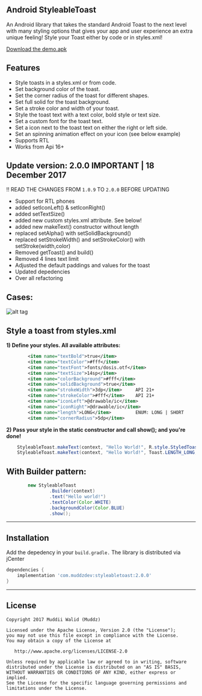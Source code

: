 ## Android StyleableToast

An Android library that takes the standard Android Toast to the next level with many styling options that gives your app and user experience an extra unique feeling! Style your Toast either by code or in styles.xml!

<a href="https://github.com/Muddz/StyleableToast/raw/master/demo.apk">Download the demo.apk</a>


## Features

- Style toasts in a styles.xml or from code.
- Set background color of the toast.
- Set the corner radius of the toast for different shapes.
- Set full solid for the toast background.
- Set a stroke color and width of your toast.
- Style the toast text with a text color, bold style or text size.
- Set a custom font for the toast text.
- Set a icon next to the toast text on either the right or left side.
- Set an spinning animation effect on your icon (see below example)
- Supports RTL
- Works from Api 16+


## Update version: 2.0.0  **IMPORTANT** |  18 December 2017

!! READ THE CHANGES FROM `1.0.9` TO `2.0.0` BEFORE UPDATING
- Support for RTL phones
- added setIconLeft() & setIconRight()
- added setTextSize()
- added new custom styles.xml attribute. See below!
- added new makeText() constructor without length
- replaced setAlpha() with setSolidBackground()
- replaced setStrokeWidth() and setStrokeColor() with setStroke(width,color)
- Removed getToast() and build()
- Removed 4 lines text limit
- Adjusted the default paddings and values for the toast
- Updated depedencies
- Over all refactoring

## Cases:
![alt tag](https://github.com/Muddz/StyleableToast/blob/master/cases.png)

## Style a toast from styles.xml

**1) Define your styles. All available attributes:**
```xml
        <item name="textBold">true</item>
        <item name="textColor">#fff</item>
        <item name="textFont">fonts/dosis.otf</item>
        <item name="textSize">14sp</item>
        <item name="colorBackground">#fff</item>
        <item name="solidBackground">true</item>
        <item name="strokeWidth">3dp</item>     API 21+
        <item name="strokeColor">#fff</item>    API 21+
        <item name="iconLeft">@drawable/ic</item>
        <item name="iconRight">@drawable/ic</item>
        <item name="length">LONG</item>         ENUM: LONG | SHORT
        <item name="cornerRadius">5dp</item>
```

**2) Pass your style in the static constructor and call show(); and you're done!**

```java
    StyleableToast.makeText(context, "Hello World!", R.style.StyledToast).show();
    StyleableToast.makeText(context, "Hello World!", Toast.LENGTH_LONG, R.style.StyledToast).show();
```

## With Builder pattern:
```java
        new StyleableToast
                .Builder(context)
                .text("Hello world!")
                .textColor(Color.WHITE)
                .backgroundColor(Color.BLUE)
                .show();
```

-----
    
## Installation

Add the depedency in your `build.gradle.` The library is distributed via jCenter

```groovy
dependencies {
    implementation 'com.muddzdev:styleabletoast:2.0.0'   
}
```
 ----

## License

    Copyright 2017 Muddii Walid (Muddz)

    Licensed under the Apache License, Version 2.0 (the "License");
    you may not use this file except in compliance with the License.
    You may obtain a copy of the License at

       http://www.apache.org/licenses/LICENSE-2.0

    Unless required by applicable law or agreed to in writing, software
    distributed under the License is distributed on an "AS IS" BASIS,
    WITHOUT WARRANTIES OR CONDITIONS OF ANY KIND, either express or implied.
    See the License for the specific language governing permissions and
    limitations under the License.
